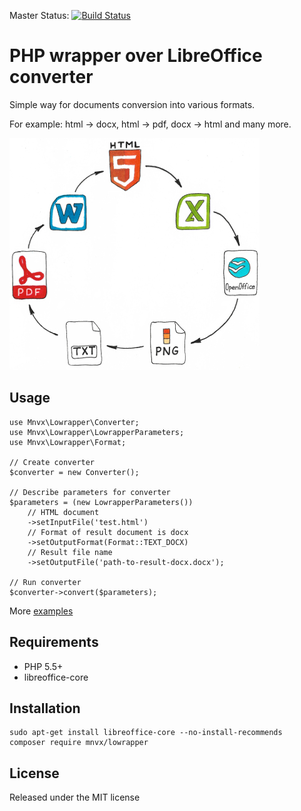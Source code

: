 Master Status: [![Build Status](https://travis-ci.org/mnvx/lowrapper.png?branch=master)](https://travis-ci.org/mnvx/lowrapper) 

# PHP wrapper over LibreOffice converter
Simple way for documents conversion into various formats.

For example: html -> docx, html -> pdf, docx -> html and many more.

![Formats](examples/formats.jpg "Formats")

## Usage

```
use Mnvx\Lowrapper\Converter;
use Mnvx\Lowrapper\LowrapperParameters;
use Mnvx\Lowrapper\Format;

// Create converter
$converter = new Converter();

// Describe parameters for converter
$parameters = (new LowrapperParameters())
    // HTML document
    ->setInputFile('test.html')
    // Format of result document is docx
    ->setOutputFormat(Format::TEXT_DOCX)
    // Result file name
    ->setOutputFile('path-to-result-docx.docx');

// Run converter
$converter->convert($parameters);
```

More [examples](/examples)

## Requirements

- PHP 5.5+
- libreoffice-core

## Installation

```
sudo apt-get install libreoffice-core --no-install-recommends
composer require mnvx/lowrapper
```

## License

Released under the MIT license